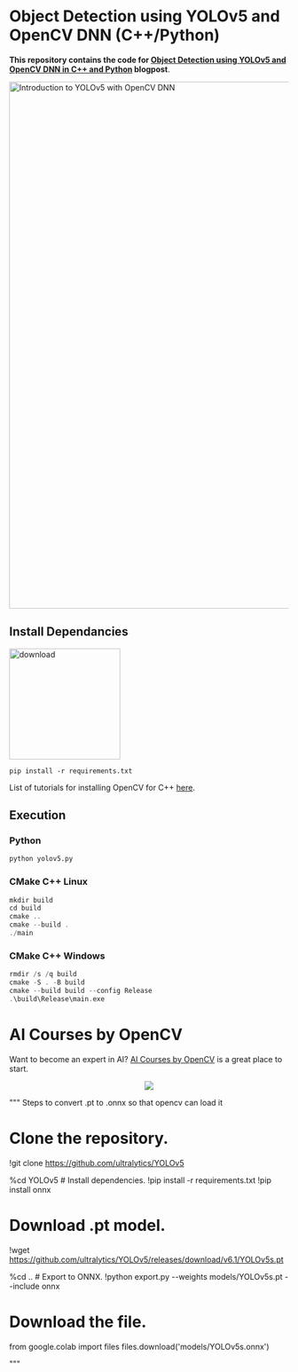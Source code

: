 # Object Detection using YOLOv5 and OpenCV DNN (C++/Python)

**This repository contains the code for [Object Detection using YOLOv5 and OpenCV DNN in C++ and Python](https://learnopencv.com/object-detection-using-yolov5-and-opencv-dnn-in-c-and-python/) blogpost**.


<img src="https://learnopencv.com/wp-content/uploads/2022/04/yolov5-feature-image.gif" alt="Introduction to YOLOv5 with OpenCV DNN" width="950">

## Install Dependancies

[<img src="https://learnopencv.com/wp-content/uploads/2022/07/download-button-e1657285155454.png" alt="download" width="200">](https://www.dropbox.com/sh/f41c0c6hvdw25ws/AABb2gk5SdkYLPopkz-u3dzia?dl=1)

```
pip install -r requirements.txt
```
List of tutorials for installing OpenCV for C++ [here](https://learnopencv.com/category/install/).


## Execution
### Python
```Python
python yolov5.py
```
### CMake C++ Linux
```C++ Linux
mkdir build
cd build
cmake ..
cmake --build .
./main
```
### CMake C++ Windows
```C++ Windows
rmdir /s /q build
cmake -S . -B build
cmake --build build --config Release
.\build\Release\main.exe
```

# AI Courses by OpenCV

Want to become an expert in AI? [AI Courses by OpenCV](https://opencv.org/courses/) is a great place to start. 

<a href="https://opencv.org/courses/" target="_blank">
<p align="center"> 
<img src="https://www.learnopencv.com/wp-content/uploads/2020/04/AI-Courses-By-OpenCV-Github.png">
</p>
</a>


"""
Steps to convert .pt to .onnx so that opencv can load it
# Clone the repository. 
!git clone https://github.com/ultralytics/YOLOv5
 
%cd YOLOv5 # Install dependencies.
!pip install -r requirements.txt
!pip install onnx
 
# Download .pt model.
!wget https://github.com/ultralytics/YOLOv5/releases/download/v6.1/YOLOv5s.pt
 
%cd .. # Export to ONNX.
!python export.py --weights models/YOLOv5s.pt --include onnx
 
# Download the file.
from google.colab import files
files.download('models/YOLOv5s.onnx')

"""